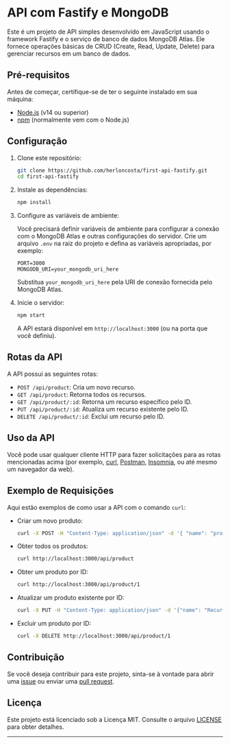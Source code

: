 # API com Fastify e MongoDB

Este é um projeto de API simples desenvolvido em JavaScript usando o framework Fastify e o serviço de banco de dados MongoDB Atlas. Ele fornece operações básicas de CRUD (Create, Read, Update, Delete) para gerenciar recursos em um banco de dados.

## Pré-requisitos

Antes de começar, certifique-se de ter o seguinte instalado em sua máquina:

-   [Node.js](https://nodejs.org/) (v14 ou superior)
-   [npm](https://www.npmjs.com/) (normalmente vem com o Node.js)

## Configuração

1. Clone este repositório:

    ```bash
    git clone https://github.com/herloncosta/first-api-fastify.git
    cd first-api-fastify
    ```

2. Instale as dependências:

    ```bash
    npm install
    ```

3. Configure as variáveis de ambiente:

    Você precisará definir variáveis de ambiente para configurar a conexão com o MongoDB Atlas e outras configurações do servidor. Crie um arquivo `.env` na raiz do projeto e defina as variáveis apropriadas, por exemplo:

    ```env
    PORT=3000
    MONGODB_URI=your_mongodb_uri_here
    ```

    Substitua `your_mongodb_uri_here` pela URI de conexão fornecida pelo MongoDB Atlas.

4. Inicie o servidor:

    ```bash
    npm start
    ```

    A API estará disponível em `http://localhost:3000` (ou na porta que você definiu).

## Rotas da API

A API possui as seguintes rotas:

-   `POST /api/product`: Cria um novo recurso.
-   `GET /api/product`: Retorna todos os recursos.
-   `GET /api/product/:id`: Retorna um recurso específico pelo ID.
-   `PUT /api/product/:id`: Atualiza um recurso existente pelo ID.
-   `DELETE /api/product/:id`: Exclui um recurso pelo ID.

## Uso da API

Você pode usar qualquer cliente HTTP para fazer solicitações para as rotas mencionadas acima (por exemplo, [curl](https://curl.se/), [Postman](https://www.postman.com/), [Insomnia](https://insomnia.rest/), ou até mesmo um navegador da web).

## Exemplo de Requisições

Aqui estão exemplos de como usar a API com o comando `curl`:

-   Criar um novo produto:

    ```bash
    curl -X POST -H "Content-Type: application/json" -d '{ "name": "product name", "category": "product category", "price": value }' http://localhost:3000/api/product
    ```

-   Obter todos os produtos:

    ```bash
    curl http://localhost:3000/api/product
    ```

-   Obter um produto por ID:

    ```bash
    curl http://localhost:3000/api/product/1
    ```

-   Atualizar um produto existente por ID:

    ```bash
    curl -X PUT -H "Content-Type: application/json" -d '{"name": "Recurso Atualizado"}' http://localhost:3000/api/product/1
    ```

-   Excluir um produto por ID:

    ```bash
    curl -X DELETE http://localhost:3000/api/product/1
    ```

## Contribuição

Se você deseja contribuir para este projeto, sinta-se à vontade para abrir uma [issue](https://github.com/herloncosta/first-api-fastify/issues) ou enviar uma [pull request](https://github.com/herloncosta/first-api-fastify/pulls).

## Licença

Este projeto está licenciado sob a Licença MIT. Consulte o arquivo [LICENSE](LICENSE) para obter detalhes.

---
